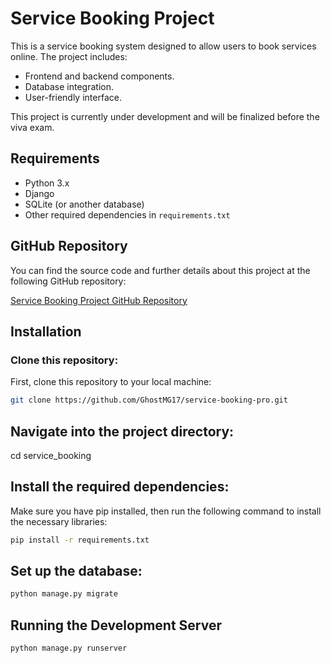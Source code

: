 # Service Booking Project

This is a service booking system designed to allow users to book services online. The project includes:

- Frontend and backend components.
- Database integration.
- User-friendly interface.

This project is currently under development and will be finalized before the viva exam.

## Requirements

- Python 3.x
- Django
- SQLite (or another database)
- Other required dependencies in `requirements.txt`

## GitHub Repository

You can find the source code and further details about this project at the following GitHub repository:

[Service Booking Project GitHub Repository](https://github.com/GhostMG17/service-booking-final)

## Installation

### Clone this repository:

First, clone this repository to your local machine:

```bash
git clone https://github.com/GhostMG17/service-booking-pro.git

```

## Navigate into the project directory:

cd service_booking

## Install the required dependencies:
Make sure you have pip installed, then run the following command to install the necessary libraries:

```bash
pip install -r requirements.txt
```
## Set up the database:

```bash
python manage.py migrate
```

## Running the Development Server
```bash
python manage.py runserver
```

